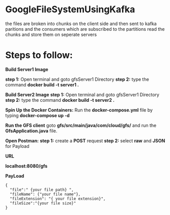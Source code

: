 # **GoogleFileSystemUsingKafka**
the files are broken into chunks on the client side and then sent to kafka paritions and the consumers which are subscribed to the partitions read the chunks and store them on seperate servers


# **Steps to follow:**
   **Build Server1 Image**

  **step 1:** Open terminal and goto gfsServer1 Directory
  **step 2:** type the command  **docker build -t server1 .**

  **Build Server2 Image**
  **step 1:** Open terminal and goto gfsServer1 Directory
  **step 2:** type the command  **docker build -t server2 .**

  **Spin Up the Docker Containers:**
  Run the **docker-compose.yml** file by typing **docker-compose up -d**


  **Run the GFS client**
  goto **gfs/src/main/java/com/cloud/gfs/** and run the **GfsApplication.java** file.

  **Open Postman:**
  **step 1:** create a **POST** request 
  **step 2:** select **raw** and **JSON** for Payload

  **URL**
   
  **localhost:8080/gfs**

  **PayLoad**

    {
      "file":" {your file path} ",
      "fileName": {"your file name"},
      "fileExtension": "{ your file extension}",
      "fileSize":"{your file size}"
    }





